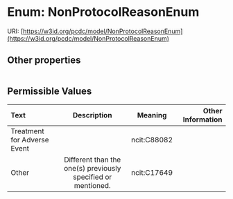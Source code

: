 
# Enum: NonProtocolReasonEnum




URI: [https://w3id.org/pcdc/model/NonProtocolReasonEnum](https://w3id.org/pcdc/model/NonProtocolReasonEnum)


## Other properties

|  |  |  |
| --- | --- | --- |

## Permissible Values

| Text | Description | Meaning | Other Information |
| :--- | :---: | :---: | ---: |
| Treatment for Adverse Event |  | ncit:C88082 |  |
| Other | Different than the one(s) previously specified or mentioned. | ncit:C17649 |  |

